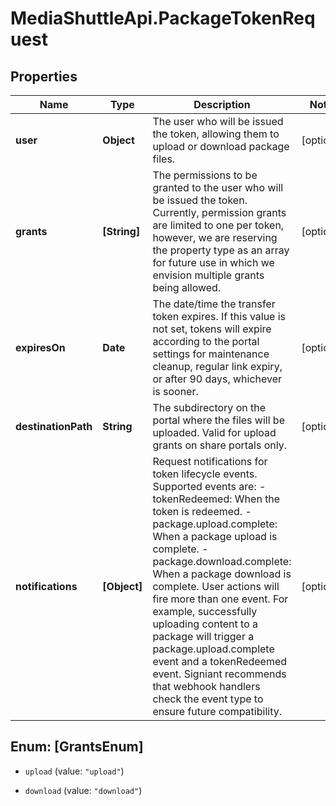 # MediaShuttleApi.PackageTokenRequest

## Properties
Name | Type | Description | Notes
------------ | ------------- | ------------- | -------------
**user** | **Object** | The user who will be issued the token, allowing them to upload or download package files.  | [optional] 
**grants** | **[String]** | The permissions to be granted to the user who will be issued the token. Currently, permission grants are limited to one per token, however, we are reserving the property type as an array for future use in which we envision multiple grants being allowed.  | [optional] 
**expiresOn** | **Date** | The date/time the transfer token expires. If this value is not set, tokens will expire according to the portal settings for maintenance cleanup, regular link expiry, or after 90 days, whichever is sooner.   | [optional] 
**destinationPath** | **String** | The subdirectory on the portal where the files will be uploaded. Valid for upload grants on share portals only.  | [optional] 
**notifications** | **[Object]** | Request notifications for token lifecycle events. Supported events are: - tokenRedeemed: When the token is redeemed. - package.upload.complete: When a package upload is complete. - package.download.complete: When a package download is complete.  User actions will fire more than one event. For example, successfully uploading content to a package will trigger a package.upload.complete event and a tokenRedeemed event.  Signiant recommends that webhook handlers check the event type to ensure future compatibility.  | [optional] 


<a name="[GrantsEnum]"></a>
## Enum: [GrantsEnum]


* `upload` (value: `"upload"`)

* `download` (value: `"download"`)




